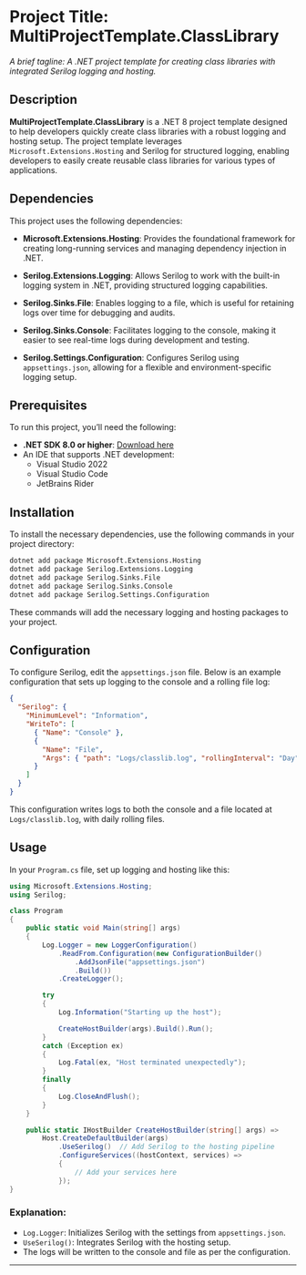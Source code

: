 # Project Title: MultiProjectTemplate.ClassLibrary

_A brief tagline: A .NET project template for creating class libraries with integrated Serilog logging and hosting._

## Description

**MultiProjectTemplate.ClassLibrary** is a .NET 8 project template designed to help developers quickly create class libraries with a robust logging and hosting setup. The project template leverages `Microsoft.Extensions.Hosting` and Serilog for structured logging, enabling developers to easily create reusable class libraries for various types of applications.

## Dependencies

This project uses the following dependencies:

- **Microsoft.Extensions.Hosting**: Provides the foundational framework for creating long-running services and managing dependency injection in .NET.
  
- **Serilog.Extensions.Logging**: Allows Serilog to work with the built-in logging system in .NET, providing structured logging capabilities.
  
- **Serilog.Sinks.File**: Enables logging to a file, which is useful for retaining logs over time for debugging and audits.
  
- **Serilog.Sinks.Console**: Facilitates logging to the console, making it easier to see real-time logs during development and testing.
  
- **Serilog.Settings.Configuration**: Configures Serilog using `appsettings.json`, allowing for a flexible and environment-specific logging setup.

## Prerequisites

To run this project, you’ll need the following:

- **.NET SDK 8.0 or higher**: [Download here](https://dotnet.microsoft.com/en-us/download/dotnet/8.0)
- An IDE that supports .NET development:
  - Visual Studio 2022
  - Visual Studio Code
  - JetBrains Rider

## Installation

To install the necessary dependencies, use the following commands in your project directory:

```bash
dotnet add package Microsoft.Extensions.Hosting
dotnet add package Serilog.Extensions.Logging
dotnet add package Serilog.Sinks.File
dotnet add package Serilog.Sinks.Console
dotnet add package Serilog.Settings.Configuration
```

These commands will add the necessary logging and hosting packages to your project.

## Configuration

To configure Serilog, edit the `appsettings.json` file. Below is an example configuration that sets up logging to the console and a rolling file log:

```json
{
  "Serilog": {
    "MinimumLevel": "Information",
    "WriteTo": [
      { "Name": "Console" },
      {
        "Name": "File",
        "Args": { "path": "Logs/classlib.log", "rollingInterval": "Day" }
      }
    ]
  }
}
```

This configuration writes logs to both the console and a file located at `Logs/classlib.log`, with daily rolling files.

## Usage

In your `Program.cs` file, set up logging and hosting like this:

```csharp
using Microsoft.Extensions.Hosting;
using Serilog;

class Program
{
    public static void Main(string[] args)
    {
        Log.Logger = new LoggerConfiguration()
            .ReadFrom.Configuration(new ConfigurationBuilder()
                .AddJsonFile("appsettings.json")
                .Build())
            .CreateLogger();

        try
        {
            Log.Information("Starting up the host");

            CreateHostBuilder(args).Build().Run();
        }
        catch (Exception ex)
        {
            Log.Fatal(ex, "Host terminated unexpectedly");
        }
        finally
        {
            Log.CloseAndFlush();
        }
    }

    public static IHostBuilder CreateHostBuilder(string[] args) =>
        Host.CreateDefaultBuilder(args)
            .UseSerilog()  // Add Serilog to the hosting pipeline
            .ConfigureServices((hostContext, services) =>
            {
                // Add your services here
            });
}
```

### Explanation:

- `Log.Logger`: Initializes Serilog with the settings from `appsettings.json`.
- `UseSerilog()`: Integrates Serilog with the hosting setup.
- The logs will be written to the console and file as per the configuration.
---